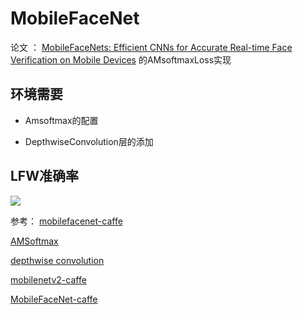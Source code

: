 # MobileFaceNet
  论文 ： [MobileFaceNets: Efficient CNNs for Accurate Real-time Face Verification on Mobile Devices](https://arxiv.org/abs/1804.07573) 的AMsoftmaxLoss实现

## 环境需要

- Amsoftmax的配置

- DepthwiseConvolution层的添加

## LFW准确率

![](https://github.com/zhanglaplace/MobileFaceNet/result.png)

参考：
[mobilefacenet-caffe](https://github.com/KaleidoZhouYN/mobilefacenet-caffe)

[AMSoftmax](https://github.com/happynear/AMSoftmax)

[depthwise convolution](https://github.com/yonghenglh6/DepthwiseConvolution)

[mobilenetv2-caffe](https://github.com/shicai/MobileNet-Caffe)

[MobileFaceNet-caffe](https://github.com/imistyrain/MobileFaceNet)